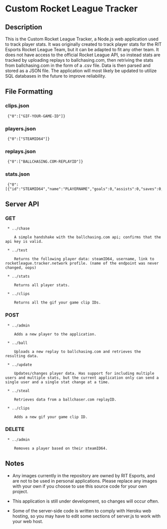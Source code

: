# Custom Rocket League Tracker

## Description

   This is the Custom Rocket League Tracker, a Node.js web application used to track player stats. It was originally created to track player stats for the RIT Esports Rocket League Team, but it can be adapted to fit any other team. It does not have access to the official Rocket League API, so instead stats are tracked by uploading replays to ballchasing.com, then retriving the stats from ballchasing.com in the form of a .csv file. Data is then parsed and stored as a JSON file. The application will most likely be updated to utilize SQL databases in the future to improve reliability.

## File Formatting
  ### clips.json

     {"0":["GIF-YOUR-GAME-ID"]}

  ### players.json

     {"0":["STEAMID64"]}

  ### replays.json

     {"0":["BALLCHASING.COM-REPLAYID"]}

  ### stats.json

     {"0":[{"id":"STEAMID64","name":"PLAYERNAME","goals":0,"assists":0,"saves":0,"shots":0,"demos":0,"demoed":0,"games":0,"division":0,"defense_time":0,"neutral_time":0,"offense_time":0}]}

## Server API
   ### GET
     * ../chase

        A simple handshake with the ballchasing.com api; confirms that the api key is valid.

     * ../test

        Returns the following player data: steamID64, username, link to rocketleague.tracker.network profile. (name of the endpoint was never changed, oops)

     * ../stats

        Returns all player stats.

     * ../clips
     
        Returns all the gif your game clip IDs.

   ### POST
     * ../admin

        Adds a new player to the application.

     * ../ball

        Uploads a new replay to ballchasing.com and retrieves the resulting data.

     * ../update

        Updates/changes player data. Has support for including multiple users and multiple stats, but the current application only can send a single user and a single stat change at a time.

     * ../steal

        Retrieves data from a ballchaser.com replayID.

     * ../clips

        Adds a new gif your game clip ID.

   ### DELETE
     * ../admin

        Removes a player based on their steamID64.

## Notes
   * Any images currently in the repository are owned by RIT Esports, and are not to be used in personal applications. Please replace any images with your own if you choose to use this source code for your own project.

   * This application is still under development, so changes will occur often.

   * Some of the server-side code is written to comply with Heroku web hosting, so you may have to edit some sections of server.js to work with your web host.